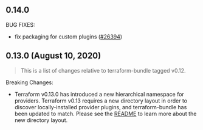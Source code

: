 ## 0.14.0

BUG FIXES: 
* fix packaging for custom plugins ([#26394](https://github.com/jameswoolfenden/terraform/pull/26394))

## 0.13.0 (August 10, 2020)

> This is a list of changes relative to terraform-bundle tagged v0.12.

Breaking Changes: 
* Terraform v0.13.0 has introduced a new hierarchical namespace for providers. Terraform v0.13 requires a new directory layout in order to discover locally-installed provider plugins, and terraform-bundle has been updated to match. Please see the [README](README.md) to learn more about the new directory layout.
